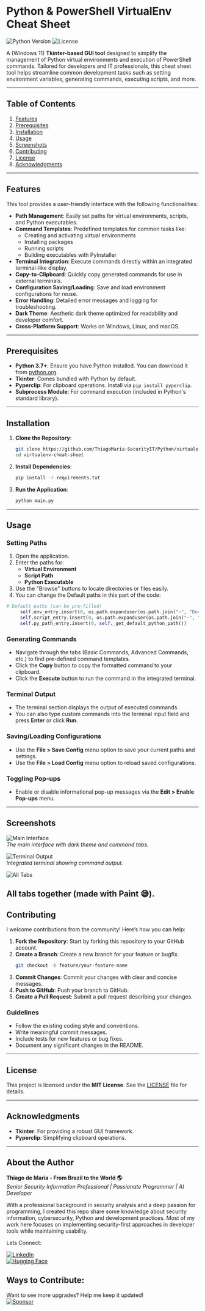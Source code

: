 # Python & PowerShell VirtualEnv Cheat Sheet

![Python Version](https://img.shields.io/badge/python-3.7%20%7C%203.8%20%7C%203.9%20%7C%203.10-blue)
![License](https://img.shields.io/badge/license-MIT-green)

A (Windows 11) **Tkinter-based GUI tool** designed to simplify the management of Python virtual environments and execution of PowerShell commands. Tailored for developers and IT professionals, this cheat sheet tool helps streamline common development tasks such as setting environment variables, generating commands, executing scripts, and more.

---

## Table of Contents

1. [Features](#features)
2. [Prerequisites](#prerequisites)
3. [Installation](#installation)
4. [Usage](#usage)
5. [Screenshots](#screenshots)
6. [Contributing](#contributing)
7. [License](#license)
8. [Acknowledgments](#acknowledgments)

---

## Features

This tool provides a user-friendly interface with the following functionalities:

- **Path Management**: Easily set paths for virtual environments, scripts, and Python executables.
- **Command Templates**: Predefined templates for common tasks like:
  - Creating and activating virtual environments
  - Installing packages
  - Running scripts
  - Building executables with PyInstaller
- **Terminal Integration**: Execute commands directly within an integrated terminal-like display.
- **Copy-to-Clipboard**: Quickly copy generated commands for use in external terminals.
- **Configuration Saving/Loading**: Save and load environment configurations for reuse.
- **Error Handling**: Detailed error messages and logging for troubleshooting.
- **Dark Theme**: Aesthetic dark theme optimized for readability and developer comfort.
- **Cross-Platform Support**: Works on Windows, Linux, and macOS.

---

## Prerequisites

- **Python 3.7+**: Ensure you have Python installed. You can download it from [python.org](https://www.python.org/downloads/).
- **Tkinter**: Comes bundled with Python by default.
- **Pyperclip**: For clipboard operations. Install via `pip install pyperclip`.
- **Subprocess Module**: For command execution (included in Python's standard library).

---

## Installation

1. **Clone the Repository**:
   ```bash
   git clone https://github.com/ThiagoMaria-SecurityIT/Python/virtualenv-cheat-sheet.git
   cd virtualenv-cheat-sheet
   ```

2. **Install Dependencies**:
   ```bash
   pip install -r requirements.txt
   ```

3. **Run the Application**:
   ```bash
   python main.py
   ```

---

## Usage

### Setting Paths

1. Open the application.
2. Enter the paths for:
   - **Virtual Environment**
   - **Script Path**
   - **Python Executable**
3. Use the "Browse" buttons to locate directories or files easily.
4.  You can change the  Default paths in this part of the code:

```python
# Default paths (can be pre-filled)
     self.env_entry.insert(0, os.path.expanduser(os.path.join("~", "Documents", "Projects", "my_project", "venv")))
     self.script_entry.insert(0, os.path.expanduser(os.path.join("~", "Documents", "Projects", "my_project", "script.py")))
     self.py_path_entry.insert(0, self._get_default_python_path())
```
### Generating Commands

- Navigate through the tabs (Basic Commands, Advanced Commands, etc.) to find pre-defined command templates.
- Click the **Copy** button to copy the formatted command to your clipboard.
- Click the **Execute** button to run the command in the integrated terminal.

### Terminal Output

- The terminal section displays the output of executed commands.
- You can also type custom commands into the terminal input field and press **Enter** or click **Run**.

### Saving/Loading Configurations

- Use the **File > Save Config** menu option to save your current paths and settings.
- Use the **File > Load Config** menu option to reload saved configurations.

### Toggling Pop-ups

- Enable or disable informational pop-up messages via the **Edit > Enable Pop-ups** menu.

---

## Screenshots

![Main Interface](./screenshots/main_interface.png)  
*The main interface with dark theme and command tabs.*

![Terminal Output](./screenshots/terminal_output.png)  
*Integrated terminal showing command output.*  

![All Tabs](screenshots/alltabs.png)  

All tabs together (made with Paint 😅).
---

## Contributing

I welcome contributions from the community! Here’s how you can help:

1. **Fork the Repository**: Start by forking this repository to your GitHub account.
2. **Create a Branch**: Create a new branch for your feature or bugfix.
   ```bash
   git checkout -b feature/your-feature-name
   ```
3. **Commit Changes**: Commit your changes with clear and concise messages.
4. **Push to GitHub**: Push your branch to GitHub.
5. **Create a Pull Request**: Submit a pull request describing your changes.

### Guidelines

- Follow the existing coding style and conventions.
- Write meaningful commit messages.
- Include tests for new features or bug fixes.
- Document any significant changes in the README.

---

## License

This project is licensed under the **MIT License**. See the [LICENSE](LICENSE) file for details.

---

## Acknowledgments

- **Tkinter**: For providing a robust GUI framework.
- **Pyperclip**: Simplifying clipboard operations.
---  
## About the Author   

**Thiago de Maria - From Brazil to the World 🌎**  
*Senior Security Information Professional | Passionate Programmer | AI Developer*

With a professional background in security analysis and a deep passion for programming, I created this repo share some knowledge about security information, cybersecurity, Python and development practices. Most of my work here focuses on implementing security-first approaches in developer tools while maintaining usability.

Lets Connect:

[![LinkedIn](https://img.shields.io/badge/LinkedIn-Connect-blue)](https://www.linkedin.com/in/thiago-cequeira-99202239/)  
[![Hugging Face](https://img.shields.io/badge/🤗Hugging_Face-AI_projects-yellow)](https://huggingface.co/ThiSecur)

 
## Ways to Contribute:   
 Want to see more upgrades? Help me keep it updated!    
 [![Sponsor](https://img.shields.io/badge/Sponsor-%E2%9D%A4-red)](https://github.com/sponsors/ThiagoMaria-SecurityIT)   
